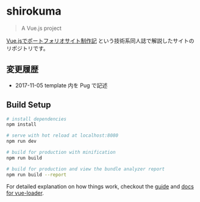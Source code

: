 # shirokuma

> A Vue.js project

[Vue.jsでポートフォリオサイト制作記](https://booth.pm/ja/items/667217) という技術系同人誌で解説したサイトのリポジトリです。

## 変更履歴

- 2017-11-05 template 内を Pug で記述

## Build Setup

``` bash
# install dependencies
npm install

# serve with hot reload at localhost:8080
npm run dev

# build for production with minification
npm run build

# build for production and view the bundle analyzer report
npm run build --report
```

For detailed explanation on how things work, checkout the [guide](http://vuejs-templates.github.io/webpack/) and [docs for vue-loader](http://vuejs.github.io/vue-loader).
